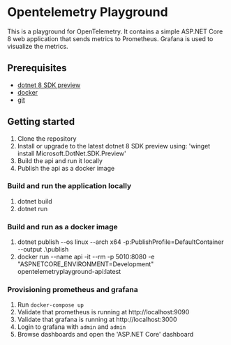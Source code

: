 # Opentelemetry Playground

This is a playground for OpenTelemetry. It contains a simple ASP.NET Core 8 web application that sends metrics to Prometheus.
Grafana is used to visualize the metrics.

## Prerequisites
- [dotnet 8 SDK preview](https://dotnet.microsoft.com/download/dotnet/8.0)
- [docker](https://www.docker.com/products/docker-desktop)
- [git](https://git-scm.com/downloads)

## Getting started

1. Clone the repository
2. Install or upgrade to the latest dotnet 8 SDK preview using: 'winget install Microsoft.DotNet.SDK.Preview'
3. Build the api and run it locally
4. Publish the api as a docker image

### Build and run the application locally
1. dotnet build
2. dotnet run

### Build and run as a docker image
1. dotnet publish --os linux --arch x64 -p:PublishProfile=DefaultContainer --output .\publish
2. docker run --name api -it --rm -p 5010:8080 -e "ASPNETCORE_ENVIRONMENT=Development" opentelemetryplayground-api:latest
   
### Provisioning prometheus and grafana
1. Run `docker-compose up`
2. Validate that prometheus is running at http://localhost:9090
3. Validate that grafana is running at http://localhost:3000
4. Login to grafana with `admin` and `admin`
5. Browse dashboards and open the 'ASP.NET Core' dashboard
